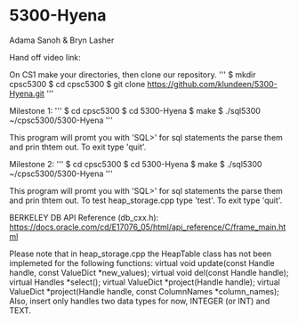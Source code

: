 # 5300-Hyena

Adama Sanoh & Bryn Lasher

Hand off video link: 

On CS1 make your directories, then clone our repository.
'''
$ mkdir cpsc5300
$ cd cpsc5300
$ git clone https://github.com/klundeen/5300-Hyena.git
'''

Milestone 1:
'''
$ cd cpsc5300
$ cd 5300-Hyena
$ make
$ ./sql5300 ~/cpsc5300/5300-Hyena
'''

This program will promt you with 'SQL>' for sql statements the parse them and prin thtem out.
To exit type 'quit'.


Milestone 2:
'''
$ cd cpsc5300
$ cd 5300-Hyena
$ make
$ ./sql5300 ~/cpsc5300/5300-Hyena
'''

This program will promt you with 'SQL>' for sql statements the parse them and prin thtem out.
To test heap_storage.cpp type 'test'.
To exit type 'quit'.

BERKELEY DB API Reference (db_cxx.h): https://docs.oracle.com/cd/E17076_05/html/api_reference/C/frame_main.html

Please note that in heap_storage.cpp the HeapTable class has not been implemeted for the following functions:
virtual void update(const Handle handle, const ValueDict *new_values);
virtual void del(const Handle handle);
virtual Handles *select();
virtual ValueDict *project(Handle handle);
virtual ValueDict *project(Handle handle, const ColumnNames *column_names);
Also, insert only handles two data types for now, INTEGER (or INT) and TEXT. 


